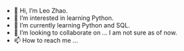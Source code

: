 - 👋 Hi, I’m Leo Zhao.
- 👀 I’m interested in learning Python.
- 🌱 I’m currently learning Python and SQL.
- 💞️ I’m looking to collaborate on ... I am not sure as of now.
- 📫 How to reach me ... 

<!---
LeoZhao16/LeoZhao16 is a ✨ special ✨ repository because its `README.md` (this file) appears on your GitHub profile.
You can click the Preview link to take a look at your changes.
--->
